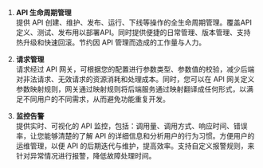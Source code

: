 

1. **API 生命周期管理**  
提供 API 创建、维护、发布、运行、下线等操作的全生命周期管理。覆盖API定义、测试、发布用以部署API。同时提供便捷的日常管理、版本管理、支持热升级和快速回滚。节约因 API 管理而造成的工作量与人力。

2. **请求管理**  
请求经过 API 网关，可根据您的配置进行参数类型、参数值的校验，减少后端对非法请求、无效请求的资源消耗和处理成本。同时，您可以在 API 网关定义参数映射规则，网关通过映射规则将后端服务通过映射翻译成任何形式，以满足不同用户的不同需求，从而避免功能重复开发。

3. **监控告警**  
提供实时、可视化的 API 监控，包括：调用量、调用方式、响应时间、错误率，让您能够清楚的了解 API 的详细信息和分析用户的行为习惯。方便用户的运维管理，以便 API 的后期迭代与维护，提高效率。支持自定义报警规则，来针对异常情况进行报警，降低故障处理时间。
